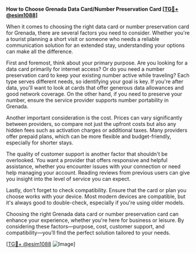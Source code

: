 **How to Choose Grenada Data Card/Number Preservation Card [[TG💪+ @esim1088](https://t.me/s/esim1088)]**

When it comes to choosing the right data card or number preservation card for Grenada, there are several factors you need to consider. Whether you're a tourist planning a short visit or someone who needs a reliable communication solution for an extended stay, understanding your options can make all the difference.

First and foremost, think about your primary purpose. Are you looking for a data card primarily for internet access? Or do you need a number preservation card to keep your existing number active while traveling? Each type serves different needs, so identifying your goal is key. If you're after data, you'll want to look at cards that offer generous data allowances and good network coverage. On the other hand, if you need to preserve your number, ensure the service provider supports number portability in Grenada.

Another important consideration is the cost. Prices can vary significantly between providers, so compare not just the upfront costs but also any hidden fees such as activation charges or additional taxes. Many providers offer prepaid plans, which can be more flexible and budget-friendly, especially for shorter stays.

The quality of customer support is another factor that shouldn't be overlooked. You want a provider that offers responsive and helpful assistance, whether you encounter issues with your connection or need help managing your account. Reading reviews from previous users can give you insight into the level of service you can expect.

Lastly, don’t forget to check compatibility. Ensure that the card or plan you choose works with your device. Most modern devices are compatible, but it's always good to double-check, especially if you're using older models.

Choosing the right Grenada data card or number preservation card can enhance your experience, whether you're here for business or leisure. By considering these factors—purpose, cost, customer support, and compatibility—you’ll find the perfect solution tailored to your needs.

[[TG💪+ @esim1088](https://t.me/s/esim1088) ![Image](https://i.postimg.cc/Y0z9fWf4/image.png)]